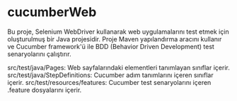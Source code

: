 # cucumberWeb
Bu proje, Selenium WebDriver kullanarak web uygulamalarını test etmek için oluşturulmuş bir Java projesidir. Proje Maven yapılandırma aracını kullanır ve Cucumber framework'ü ile BDD (Behavior Driven Development) test senaryolarını çalıştırır. 

src/test/java/Pages: Web sayfalarındaki elementleri tanımlayan sınıflar içerir.
src/test/java/StepDefinitions: Cucumber adım tanımlarını içeren sınıflar içerir.
src/test/resources/features: Cucumber test senaryolarını içeren .feature dosyalarını içerir.
